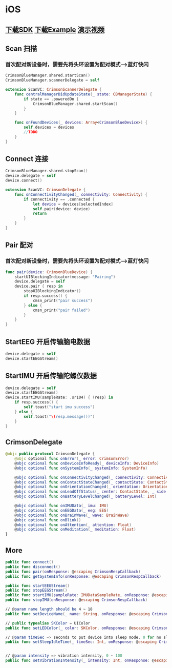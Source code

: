 # iOS

## [下载SDK](https://focus-resource.oss-cn-beijing.aliyuncs.com/universal/crimson-sdk-prebuild/1.0.0/ios/CrimsonBlue.xcframework.zip)   [下载Example](https://focus-resource.oss-cn-beijing.aliyuncs.com/universal/crimson-sdk-prebuild/1.0.0/ios/CrimsonBlueExample.zip)  [演示视频](https://focus-resource.oss-cn-beijing.aliyuncs.com/universal/crimson-sdk-prebuild/1.0.0/ios/example.mp4)

## Scan 扫描

### 首次配对新设备时，需要先将头环设置为配对模式--&gt;蓝灯快闪

```swift
CrimsonBlueManager.shared.startScan()
CrimsonBlueManager.scannerDelegate = self

extension ScanVC: CrimsonScannerDelegate {
    func centralManagerDidUpdateState(_ state: CBManagerState) {
        if state == .poweredOn {
            CrimsonBlueManager.shared.startScan()
        }
    }

    func onFoundDevices(_ devices: Array<CrimsonBlueDevice>) {
        self.devices = devices
        //TODO
    }
}
```

## Connect 连接

```swift
CrimsonBlueManager.shared.stopScan()
device.delegate = self
device.connect()

extension ScanVC: CrimsonDelegate {
    func onConnectivityChanged(_ connectivity: Connectivity) {
        if connectivity == .connected {
            let device = devices[selectedIndex]
            self.pair(device: device)
            return
        }
    }
}
```

## Pair 配对

### 首次配对新设备时，需要先将头环设置为配对模式--&gt;蓝灯快闪

```swift
func pair(device: CrimsonBlueDevice) {
    startUIBlockingIndicator(message: "Pairing")
    device.delegate = self
    device.pair { resp in
        stopUIBlockingIndicator()
        if resp.success() {
            cmsn_print("pair success")
        } else {
            cmsn_print("pair failed")
        }
    }
}
```

## StartEEG 开启传输脑电数据

```swift
device.delegate = self
device.startEEGStream()
```

## StartIMU 开启传输陀螺仪数据

```swift
device.delegate = self
device.startEEGStream()
device.startIMU(sampleRate: .sr104) { (resp) in
    if resp.success() {
        self.toast("start imu success")
    } else {
        self.toast("\(resp.message())")
    }
}
```

## CrimsonDelegate

```swift
@objc public protocol CrimsonDelegate {
    @objc optional func onError(_ error: CrimsonError)
    @objc optional func onDeviceInfoReady(_ deviceInfo: DeviceInfo)
    @objc optional func onSystemInfo(_ systemInfo: SystemInfo)

    @objc optional func onConnectivityChanged(_ connectivity: Connectivity)
    @objc optional func onContactStateChanged(_ contactState: ContactState)
    @objc optional func onOrientationChanged(_ orientation: Orientation)
    @objc optional func onLeadOffStatus(_ center: ContactState, _ side: ContactState) //center_rld, side_channels
    @objc optional func onBatteryLevelChanged(_ batteryLevel: Int)

    @objc optional func onIMUData(_ imu: IMU)
    @objc optional func onEEGData(_ eeg: EEG)
    @objc optional func onBrainWave(_ wave: BrainWave)
    @objc optional func onBlink()
    @objc optional func onAttention(_ attention: Float)
    @objc optional func onMeditation(_ meditation: Float)
}
```

## More

```swift
public func connect()
public func disconnect()
public func pair(onResponse: @escaping CrimsonRespCallback)
public func getSystemInfo(onResponse: @escaping CrimsonRespCallback)

public func startEEGStream()
public func stopEEGStream()
public func startIMU(sampleRate: IMUDataSampleRate, onResponse: @escaping CrimsonRespCallback)
public func stopIMU(onResponse: @escaping CrimsonRespCallback)

// @param name length should be 4 ~ 18
public func setDeviceName(_ name: String, onResponse: @escaping CrimsonRespCallback)

// public typealias SKColor = UIColor
public func setLEDColor(_ color: SKColor, onResponse: @escaping CrimsonRespCallback)

// @param timeSec => seconds to put device into sleep mode, 0 for no sleep
public func setSleepIdleTime(_ timeSec: Int, onResponse: @escaping CrimsonRespCallback)


// @param intensity => vibration intensity, 0 ~ 100
public func setVibrationIntensity(_ intensity: Int, onResponse: @escaping CrimsonRespCallback)
```

